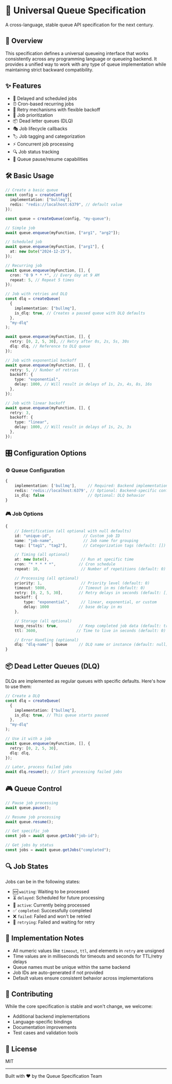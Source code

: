 # 🚀 Universal Queue Specification

A cross-language, stable queue API specification for the next century.

## 🎯 Overview

This specification defines a universal queueing interface that works consistently across any programming language or queueing backend. It provides a unified way to work with any type of queue implementation while maintaining strict backward compatibility.

## ✨ Features

- 🔄 Delayed and scheduled jobs
- ⏰ Cron-based recurring jobs
- 🔁 Retry mechanisms with flexible backoff
- 🎯 Job prioritization
- 📦 Dead letter queues (DLQ)
- 🎭 Job lifecycle callbacks
- 🏷️ Job tagging and categorization
- ⚡ Concurrent job processing
- 🔍 Job status tracking
- 🛑 Queue pause/resume capabilities

## 🛠️ Basic Usage

```typescript
// Create a basic queue
const config = createConfig({
  implementation: ["bullmq"],
  redis: "redis://localhost:6379", // default value
});

const queue = createQueue(config, "my-queue");

// Simple job
await queue.enqueue(myFunction, ["arg1", "arg2"]);

// Scheduled job
await queue.enqueue(myFunction, ["arg1"], {
  at: new Date("2024-12-25"),
});

// Recurring job
await queue.enqueue(myFunction, [], {
  cron: "0 9 * * *", // Every day at 9 AM
  repeat: 5, // Repeat 5 times
});

// Job with retries and DLQ
const dlq = createQueue(
  {
    implementation: ["bullmq"],
    is_dlq: true, // Creates a paused queue with DLQ defaults
  },
  "my-dlq"
);

await queue.enqueue(myFunction, [], {
  retry: [0, 2, 5, 30], // Retry after 0s, 2s, 5s, 30s
  dlq: dlq, // Reference to DLQ queue
});

// Job with exponential backoff
await queue.enqueue(myFunction, [], {
  retry: 5, // Number of retries
  backoff: {
    type: "exponential",
    delay: 1000, // Will result in delays of 1s, 2s, 4s, 8s, 16s
  },
});

// Job with linear backoff
await queue.enqueue(myFunction, [], {
  retry: 3,
  backoff: {
    type: "linear",
    delay: 1000, // Will result in delays of 1s, 2s, 3s
  },
});
```

## 🎛️ Configuration Options

### ⚙️ Queue Configuration

```typescript
{
    implementation: ['bullmq'],     // Required: Backend implementation
    redis: 'redis://localhost:6379', // Optional: Backend-specific config
    is_dlq: false                   // Optional: DLQ behavior
}
```

### 🎮 Job Options

```typescript
{
    // Identification (all optional with null defaults)
    id: "unique-id",              // Custom job ID
    name: "job-name",             // Job name for grouping
    tags: ["tag1", "tag2"],       // Categorization tags (default: [])

    // Timing (all optional)
    at: new Date(),              // Run at specific time
    cron: "* * * * *",          // Cron schedule
    repeat: 10,                  // Number of repetitions (default: 0)

    // Processing (all optional)
    priority: 1,                 // Priority level (default: 0)
    timeout: 5000,              // Timeout in ms (default: 0)
    retry: [0, 2, 5, 30],       // Retry delays in seconds (default: [])
    backoff: {
        type: "exponential",     // linear, exponential, or custom
        delay: 1000             // base delay in ms
    },

    // Storage (all optional)
    keep_results: true,         // Keep completed job data (default: true)
    ttl: 3600,                 // Time to live in seconds (default: 0)

    // Error Handling (optional)
    dlq: "dlq-name" | Queue     // DLQ name or instance (default: null)
}
```

## 📦 Dead Letter Queues (DLQ)

DLQs are implemented as regular queues with specific defaults. Here's how to use them:

```typescript
// Create a DLQ
const dlq = createQueue(
  {
    implementation: ["bullmq"],
    is_dlq: true, // This queue starts paused
  },
  "my-dlq"
);

// Use it with a job
await queue.enqueue(myFunction, [], {
  retry: [0, 2, 5, 30],
  dlq: dlq,
});

// Later, process failed jobs
await dlq.resume(); // Start processing failed jobs
```

## 🎮 Queue Control

```typescript
// Pause job processing
await queue.pause();

// Resume job processing
await queue.resume();

// Get specific job
const job = await queue.getJob("job-id");

// Get jobs by status
const jobs = await queue.getJobs("completed");
```

## 🔍 Job States

Jobs can be in the following states:

- 🆕 `waiting`: Waiting to be processed
- ⏳ `delayed`: Scheduled for future processing
- 🏃 `active`: Currently being processed
- ✅ `completed`: Successfully completed
- ❌ `failed`: Failed and won't be retried
- 🔄 `retrying`: Failed and waiting for retry

## 🎯 Implementation Notes

- All numeric values like `timeout`, `ttl`, and elements in `retry` are unsigned
- Time values are in milliseconds for timeouts and seconds for TTL/retry delays
- Queue names must be unique within the same backend
- Job IDs are auto-generated if not provided
- Default values ensure consistent behavior across implementations

## 🤝 Contributing

While the core specification is stable and won't change, we welcome:

- Additional backend implementations
- Language-specific bindings
- Documentation improvements
- Test cases and validation tools

## 📜 License

MIT

---

Built with ❤️ by the Queue Specification Team
